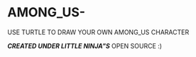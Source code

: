 # AMONG_US-
USE TURTLE TO DRAW YOUR OWN AMONG_US CHARACTER

***CREATED UNDER LITTLE NINJA"S***
OPEN SOURCE :)
